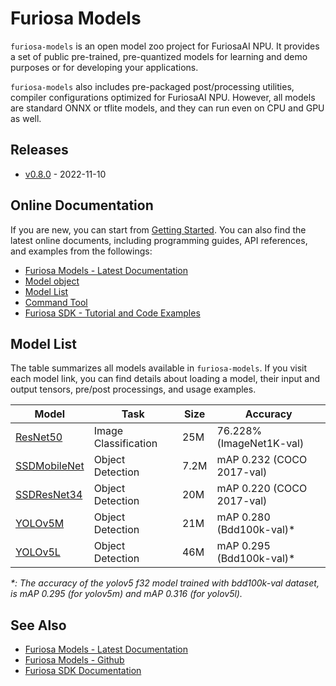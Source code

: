 Furiosa Models
======================
`furiosa-models` is an open model zoo project for FuriosaAI NPU.
It provides a set of public pre-trained, pre-quantized models for learning and demo purposes or
for developing your applications.

`furiosa-models` also includes pre-packaged post/processing utilities, compiler configurations optimized
for FuriosaAI NPU. However, all models are standard ONNX or tflite models,
and they can run even on CPU and GPU as well.

## Releases
* [v0.8.0](https://furiosa-ai.github.io/furiosa-models/v0.8.0/changelog/) - 2022-11-10

## Online Documentation
If you are new, you can start from [Getting Started](https://furiosa-ai.github.io/furiosa-models/latest/getting_started/).
You can also find the latest online documents, 
including programming guides, API references, and examples from the followings:

* [Furiosa Models - Latest Documentation](https://furiosa-ai.github.io/furiosa-models/latest/)
* [Model object](https://furiosa-ai.github.io/furiosa-models/latest/model_object/)
* [Model List](https://furiosa-ai.github.io/furiosa-models/latest/#model_list)
* [Command Tool](https://furiosa-ai.github.io/furiosa-models/latest/command_tool/)
* [Furiosa SDK - Tutorial and Code Examples](https://furiosa-ai.github.io/docs/latest/en/software/tutorials.html)


## <a name="model_list"></a>Model List
The table summarizes all models available in `furiosa-models`. If you visit each model link, 
you can find details about loading a model, their input and output tensors, pre/post processings, and usage examples.

| Model                                                                                    | Task                 | Size | Accuracy                   |
|------------------------------------------------------------------------------------------| -------------------- | ---- |----------------------------|
| [ResNet50](https://furiosa-ai.github.io/furiosa-models/latest/models/resnet50_v1.5/)     | Image Classification | 25M  | 76.228% (ImageNet1K-val)   |
| [SSDMobileNet](https://furiosa-ai.github.io/furiosa-models/latest/models/ssd_mobilenet/) | Object Detection     | 7.2M | mAP 0.232 (COCO 2017-val)  |
| [SSDResNet34](https://furiosa-ai.github.io/furiosa-models/latest/models/ssd_resnet34/)   | Object Detection     | 20M  | mAP 0.220 (COCO 2017-val)  |
| [YOLOv5M](https://furiosa-ai.github.io/furiosa-models/latest/models/yolov5m/)            | Object Detection     | 21M  | mAP 0.280 (Bdd100k-val)\*  |
| [YOLOv5L](https://furiosa-ai.github.io/furiosa-models/latest/models/yolov5l/)            | Object Detection     | 46M  | mAP 0.295 (Bdd100k-val)\*  |

_\*: The accuracy of the yolov5 f32 model trained with bdd100k-val dataset, is mAP 0.295 (for yolov5m) and mAP 0.316 (for yolov5l)._

## See Also
* [Furiosa Models - Latest Documentation](https://furiosa-ai.github.io/furiosa-models/latest/)
* [Furiosa Models - Github](https://github.com/furiosa-ai/furiosa-models)
* [Furiosa SDK Documentation](https://furiosa-ai.github.io/docs/latest/en/)
